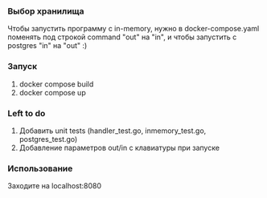 ### Выбор хранилища
Чтобы запустить программу с in-memory, нужно в docker-compose.yaml поменять под строкой command "out" на "in", и чтобы
запустить с postgres "in" на "out" :)

### Запуск
1. docker compose build
2. docker compose up

### Left to do
1. Добавить unit tests (handler_test.go, inmemory_test.go, postgres_test.go)
2. Добавление параметров out/in с клавиатуры при запуске

### Использование
Заходите на localhost:8080